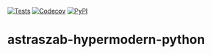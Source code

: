 [![Tests](https://github.com/astraszab/astraszab-hypermodern-python/workflows/Tests/badge.svg)](https://github.com/astraszab/astraszab-hypermodern-python/actions?workflow=Tests)
[![Codecov](https://codecov.io/gh/astraszab/astraszab-hypermodern-python/branch/master/graph/badge.svg)](https://codecov.io/gh/astraszab/astraszab-hypermodern-python)
[![PyPI](https://img.shields.io/pypi/v/astraszab-hypermodern-python.svg)](https://pypi.org/project/astraszab-hypermodern-python/)

# astraszab-hypermodern-python

